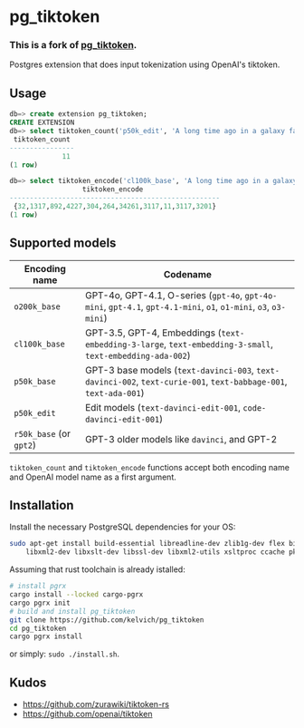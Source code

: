 # pg_tiktoken

### **This is a fork of [pg_tiktoken](https://github.com/kelvich/pg_tiktoken).**

Postgres extension that does input tokenization using OpenAI's tiktoken.

## Usage

```sql
db=> create extension pg_tiktoken;
CREATE EXTENSION
db=> select tiktoken_count('p50k_edit', 'A long time ago in a galaxy far, far away');
 tiktoken_count 
----------------
             11
(1 row)

db=> select tiktoken_encode('cl100k_base', 'A long time ago in a galaxy far, far away');
                  tiktoken_encode                   
----------------------------------------------------
 {32,1317,892,4227,304,264,34261,3117,11,3117,3201}
(1 row)
```

## Supported models

| Encoding name           | Codename                                                                  |
|-------------------------|---------------------------------------------------------------------------|
| `o200k_base`            | GPT-4o, GPT-4.1, O-series (`gpt-4o`, `gpt-4o-mini`, `gpt-4.1`, `gpt-4.1-mini`, `o1`, `o1-mini`, `o3`, `o3-mini`) |
| `cl100k_base`           | GPT-3.5, GPT-4, Embeddings (`text-embedding-3-large`, `text-embedding-3-small`, `text-embedding-ada-002`) |
| `p50k_base`             | GPT-3 base models (`text-davinci-003`, `text-davinci-002`, `text-curie-001`, `text-babbage-001`, `text-ada-001`) |
| `p50k_edit`             | Edit models (`text-davinci-edit-001`, `code-davinci-edit-001`)            |
| `r50k_base` (or `gpt2`) | GPT-3 older models like `davinci`, and GPT-2                              |

`tiktoken_count` and `tiktoken_encode` functions accept both encoding name and OpenAI model name as a first argument.

## Installation

Install the necessary PostgreSQL dependencies for your OS:

```sh
sudo apt-get install build-essential libreadline-dev zlib1g-dev flex bison \
    libxml2-dev libxslt-dev libssl-dev libxml2-utils xsltproc ccache pkg-config
```

Assuming that rust toolchain is already istalled:

```sh
# install pgrx
cargo install --locked cargo-pgrx
cargo pgrx init
# build and install pg_tiktoken
git clone https://github.com/kelvich/pg_tiktoken
cd pg_tiktoken
cargo pgrx install
```

or simply: `sudo ./install.sh`.

## Kudos

- https://github.com/zurawiki/tiktoken-rs
- https://github.com/openai/tiktoken
